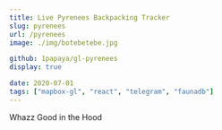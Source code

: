 ```yaml
---
title: Live Pyrenees Backpacking Tracker
slug: pyrenees
url: /pyrenees
image: ./img/botebetebe.jpg

github: 1papaya/gl-pyrenees
display: true

date: 2020-07-01
tags: ["mapbox-gl", "react", "telegram", "faunadb"]
---
```


Whazz Good in the Hood